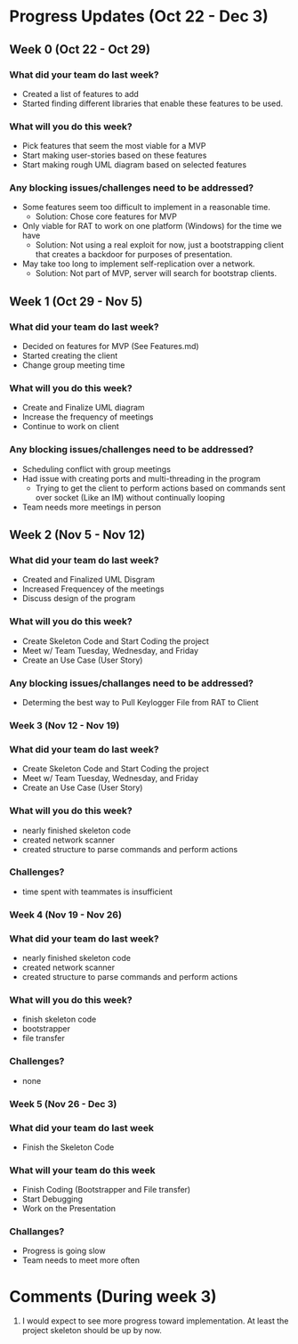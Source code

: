 # Progress Updates (Oct 22 - Dec 3)

## Week 0 (Oct 22 - Oct 29)

### What did your team do last week?
* Created a list of features to add
* Started finding different libraries that enable these features to be used.

### What will you do this week?
* Pick features that seem the most viable for a MVP
* Start making user-stories based on these features
* Start making rough UML diagram based on selected features

### Any blocking issues/challenges need to be addressed?
* Some features seem too difficult to implement in a reasonable time.
    * Solution: Chose core features for MVP
* Only viable for RAT to work on one platform (Windows) for the time we have
    * Solution: Not using a real exploit for now, just a bootstrapping client that creates
                a backdoor for purposes of presentation.
* May take too long to implement self-replication over a network.
    * Solution: Not part of MVP, server will search for bootstrap clients.

## Week 1 (Oct 29  - Nov 5)

### What did your team do last week?
* Decided on features for MVP (See Features.md)
* Started creating the client
* Change group meeting time

### What will you do this week?
* Create and Finalize UML diagram
* Increase the frequency of meetings
* Continue to work on client

### Any blocking issues/challenges need to be addressed?
* Scheduling conflict with group meetings
* Had issue with creating ports and multi-threading in the program
    * Trying to get the client to perform actions based on commands 
        sent over socket (Like an IM) without continually looping
* Team needs more meetings in person

## Week 2 (Nov 5 - Nov 12)

### What did your team do last week?
* Created and Finalized UML Disgram
* Increased Frequencey of the meetings
* Discuss design of the program

### What will you do this week?
* Create Skeleton Code and Start Coding the project
* Meet w/ Team Tuesday, Wednesday, and Friday 
* Create an Use Case (User Story)

### Any blocking issues/challanges need to be addressed?
* Determing the best way to Pull Keylogger File from RAT to Client

### Week 3 (Nov 12 - Nov 19)

### What did your team do last week?
* Create Skeleton Code and Start Coding the project
* Meet w/ Team Tuesday, Wednesday, and Friday 
* Create an Use Case (User Story)

### What will you do this week?
* nearly finished skeleton code
* created network scanner
* created structure to parse commands and perform actions

### Challenges?
* time spent with teammates is insufficient

### Week 4 (Nov 19 - Nov 26)

### What did your team do last week?
* nearly finished skeleton code
* created network scanner
* created structure to parse commands and perform actions

### What will you do this week?
* finish skeleton code
* bootstrapper
* file transfer

### Challenges?
* none

### Week 5 (Nov 26 - Dec 3)

### What did your team do last week
* Finish the Skeleton Code

### What will your team do this week
* Finish Coding (Bootstrapper and File transfer)
* Start Debugging
* Work on the Presentation 

### Challanges?
* Progress is going slow
* Team needs to meet more often

# Comments (During week 3)
1. I would expect to see more progress toward implementation. At least the project skeleton should be up by now.
